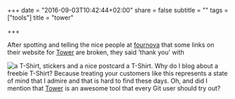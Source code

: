+++
date = "2016-09-03T10:42:44+02:00"
share = false
subtitle = ""
tags = ["tools"]
title = "tower"

+++

After spotting and telling the nice people at [fournova](https://www.fournova.com) that some links on their website for [Tower](https://www.git-tower.com) are broken, they said 'thank you' with <!--more-->

![a T-Shirt, stickers and a nice postcard](/blog/images/Tower_Tshirt.jpg) a T-Shirt. Why do I blog about a freebie T-Shirt? Because treating your customers like this represents a state of mind that I admire and that is hard to find these days.
Oh, and did I mention that [Tower](https://www.git-tower.com) is an awesome tool that every Git user should try out?